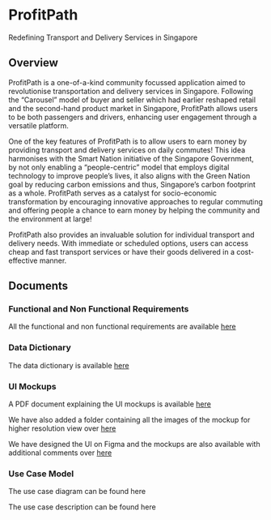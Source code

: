 # ProfitPath

Redefining Transport and Delivery Services in Singapore

## Overview

ProfitPath is a one-of-a-kind community focussed application aimed to revolutionise transportation and delivery services in Singapore. Following the “Carousel” model of buyer and seller which had earlier reshaped retail and the second-hand product market in Singapore, ProfitPath allows users to be both passengers and drivers, enhancing user engagement through a versatile platform. 

One of the key features of ProfitPath is to allow users to earn money by providing transport and delivery services on daily commutes! This idea harmonises with the Smart Nation initiative of the Singapore Government, by not only enabling a “people-centric” model that employs digital technology to improve people’s lives, it also aligns with the Green Nation goal by reducing carbon emissions and thus, Singapore’s carbon footprint as a whole. ProfitPath serves as a catalyst for socio-economic transformation by encouraging innovative approaches to regular commuting and offering people a chance to earn money by helping the community and the environment at large!

ProfitPath also provides an invaluable solution for individual transport and delivery needs. With immediate or scheduled options, users can access cheap and fast transport services or have their goods delivered in a cost-effective manner. 

## Documents

### Functional and Non Functional Requirements

All the functional and non functional requirements are available [here](./Requirements.pdf)

### Data Dictionary

The data dictionary is available [here](./Data%20Dictionary.pdf)

### UI Mockups

A PDF document explaining the UI mockups is available [here](./UIMockup.pdf)

We have also added a folder containing all the images of the mockup for higher resolution view over [here](./UI%20Images/)

We have designed the UI on Figma and the mockups are also available with additional comments over [here](https://www.figma.com/file/9SptXmhz7Vv48SARhuthU1/Wireframe?type=design&node-id=0%3A1&mode=design&t=6uw3kfSeygl0ISc1-1)

### Use Case Model

The use case diagram can be found here

The use case description can be found here

